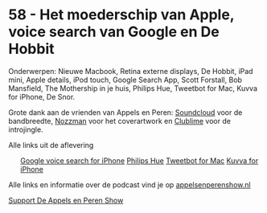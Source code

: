 # 58 - Het moederschip van Apple, voice search van Google en De Hobbit

<p>Onderwerpen: Nieuwe Macbook, Retina externe displays, De Hobbit, iPad mini, Apple details, iPod touch, Google Search App, Scott Forstall, Bob Mansfield, The Mothership in je huis, Philips Hue, Tweetbot for Mac, Kuvva for iPhone, De Snor.</p>

<p>Grote dank aan de vrienden van Appels en Peren: <a href="http://soundcloud.com/">Soundcloud</a> voor de bandbreedte, <a href="http://www.nozzman.com/">Nozzman</a> voor het coverartwork en <a href="http://twitter.com/#!/clublime">Clublime</a> voor de introjingle.</p>

<p>Alle links uit de aflevering</p>

<ul><a href="http://googleblog.blogspot.ca/2012/10/googles-most-advanced-voice-search-has.html">Google voice search for iPhone</a>
<a href="http://meethue.com/">Philips Hue</a>
<a href="http://clk.tradedoubler.com/click?p=24371&amp;a=2052533&amp;g=11696689&amp;url=https://itunes.apple.com/nl/app/tweetbot-for-twitter/id557168941?mt=12">Tweetbot for Mac</a>
<a href="http://clk.tradedoubler.com/click?p=24371&amp;a=2052533&amp;g=11696689&amp;url=https://itunes.apple.com/nl/app/kuvva/id558467718?mt=8">Kuvva for iPhone</a>
</ul>

<p>Alle links en informatie over de podcast vind je op <a href="http://appelsenperenshow.nl/">appelsenperenshow.nl</a></p><p><a href="https://www.patreon.com/appelsenperenshow" rel="payment">Support De Appels en Peren Show</a></p>